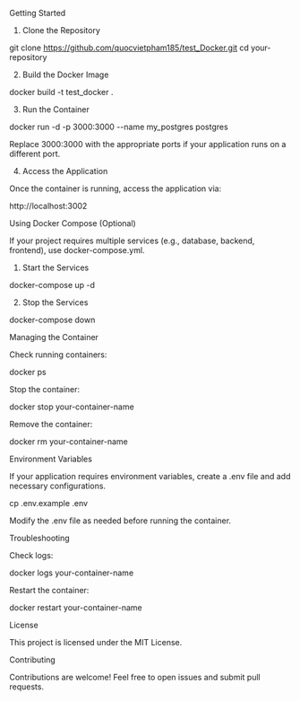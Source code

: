 Getting Started

1. Clone the Repository

git clone https://github.com/quocvietpham185/test_Docker.git
cd your-repository

2. Build the Docker Image

docker build -t test_docker .

3. Run the Container

docker run -d -p 3000:3000 --name my_postgres postgres

Replace 3000:3000 with the appropriate ports if your application runs on a different port.

4. Access the Application

Once the container is running, access the application via:

http://localhost:3002

Using Docker Compose (Optional)

If your project requires multiple services (e.g., database, backend, frontend), use docker-compose.yml.

1. Start the Services

docker-compose up -d

2. Stop the Services

docker-compose down

Managing the Container

Check running containers:

docker ps

Stop the container:

docker stop your-container-name

Remove the container:

docker rm your-container-name

Environment Variables

If your application requires environment variables, create a .env file and add necessary configurations.

cp .env.example .env

Modify the .env file as needed before running the container.

Troubleshooting

Check logs:

docker logs your-container-name

Restart the container:

docker restart your-container-name

License

This project is licensed under the MIT License.

Contributing

Contributions are welcome! Feel free to open issues and submit pull requests.

